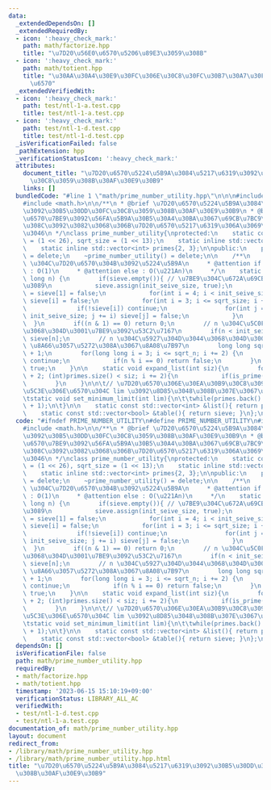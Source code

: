 ```yaml
---
data:
  _extendedDependsOn: []
  _extendedRequiredBy:
  - icon: ':heavy_check_mark:'
    path: math/factorize.hpp
    title: "\u7D20\u56E0\u6570\u5206\u89E3\u3059\u308B"
  - icon: ':heavy_check_mark:'
    path: math/totient.hpp
    title: "\u30AA\u30A4\u30E9\u30FC\u306E\u30C8\u30FC\u30B7\u30A7\u30F3\u30C8\u95A2\
      \u6570"
  _extendedVerifiedWith:
  - icon: ':heavy_check_mark:'
    path: test/ntl-1-a.test.cpp
    title: test/ntl-1-a.test.cpp
  - icon: ':heavy_check_mark:'
    path: test/ntl-1-d.test.cpp
    title: test/ntl-1-d.test.cpp
  _isVerificationFailed: false
  _pathExtension: hpp
  _verificationStatusIcon: ':heavy_check_mark:'
  attributes:
    document_title: "\u7D20\u6570\u5224\u5B9A\u3084\u5217\u6319\u3092\u30B5\u30DD\u30FC\
      \u30C8\u3059\u308B\u30AF\u30E9\u30B9"
    links: []
  bundledCode: "#line 1 \"math/prime_number_utility.hpp\"\n\n\n#include <vector>\n\
    #include <math.h>\n\n/**\n * @brief \u7D20\u6570\u5224\u5B9A\u3084\u5217\u6319\
    \u3092\u30B5\u30DD\u30FC\u30C8\u3059\u308B\u30AF\u30E9\u30B9\n * @brief \u7D20\
    \u6570\u7BE9\u3092\u56FA\u5B9A\u30B5\u30A4\u30BA\u3067\u69CB\u7BC9\u3001\u305D\
    \u308C\u3092\u3082\u3068\u306B\u7D20\u6570\u5217\u6319\u306A\u3069\u3092\u884C\
    \u3046\n */\nclass prime_number_utility{\nprotected:\n    static const int init_seive_size\
    \ = (1 << 26), sqrt_size = (1 << 13);\n    static inline std::vector<bool> sieve;\n\
    \    static inline std::vector<int> primes{2, 3};\n\npublic:\n    prime_number_utility()\
    \ = delete;\n    ~prime_number_utility() = delete;\n\n    /**\n     * @brief n\
    \ \u304C\u7D20\u6570\u304B\u3092\u5224\u5B9A\n     * @attention if n < (1 << 26)\
    \ : O(1)\n     * @attention else : O(\u221An)\n     */\n    static bool is_prime(long\
    \ long n) {\n        if(sieve.empty()){ // \u7BE9\u304C\u672A\u69CB\u7BC9\u306A\
    \u3089\n            sieve.assign(init_seive_size, true);\n            sieve[0]\
    \ = sieve[1] = false;\n            for(int i = 4; i < init_seive_size; i += 2)\
    \ sieve[i] = false;\n            for(int i = 3; i <= sqrt_size; i += 2) {\n  \
    \              if(!sieve[i]) continue;\n                for(int j = i * 2; j <\
    \ init_seive_size; j += i) sieve[j] = false;\n            }\n        \n      \
    \  }\n        if((n & 1) == 0) return 0;\n        // n \u304C\u5C0F\u3055\u3044\
    \u3068\u304D\u3001\u7BE9\u3092\u53C2\u7167\n        if(n < init_seive_size) return\
    \ sieve[n];\n        // n \u304C\u5927\u304D\u3044\u3068\u304D\u3001O(\u221An)\
    \ \u8A66\u3057\u5272\u308A\u3067\u8A08\u7B97\n        long long sqrt_n = std::ceil(std::sqrt(n))\
    \ + 1;\n        for(long long i = 3; i <= sqrt_n; i += 2) {\n            if(!sieve[i])\
    \ continue;\n            if(n % i == 0) return false;\n        }\n        return\
    \ true;\n    }\n\n    static void expand_list(int siz){\n        for(int i = primes.back()\
    \ + 2; (int)primes.size() < siz; i += 2){\n            if(is_prime(i)) primes.push_back(i);\n\
    \        }\n    }\n\n\t// \u7D20\u6570\u306E\u30EA\u30B9\u30C8\u3092\u3001\u672B\
    \u5C3E\u306E\u6570\u304C lim \u3092\u8D85\u3048\u308B\u307E\u3067\u62E1\u5F35\n\
    \tstatic void set_minimum_limit(int lim){\n\t\twhile(primes.back() < lim) expand_list(primes.size()\
    \ + 1);\n\t}\n\n    static const std::vector<int> &list(){ return primes; }\n\
    \    static const std::vector<bool> &table(){ return sieve; }\n};\n\n\n"
  code: "#ifndef PRIME_NUMBER_UTILITY\n#define PRIME_NUMBER_UTILITY\n#include <vector>\n\
    #include <math.h>\n\n/**\n * @brief \u7D20\u6570\u5224\u5B9A\u3084\u5217\u6319\
    \u3092\u30B5\u30DD\u30FC\u30C8\u3059\u308B\u30AF\u30E9\u30B9\n * @brief \u7D20\
    \u6570\u7BE9\u3092\u56FA\u5B9A\u30B5\u30A4\u30BA\u3067\u69CB\u7BC9\u3001\u305D\
    \u308C\u3092\u3082\u3068\u306B\u7D20\u6570\u5217\u6319\u306A\u3069\u3092\u884C\
    \u3046\n */\nclass prime_number_utility{\nprotected:\n    static const int init_seive_size\
    \ = (1 << 26), sqrt_size = (1 << 13);\n    static inline std::vector<bool> sieve;\n\
    \    static inline std::vector<int> primes{2, 3};\n\npublic:\n    prime_number_utility()\
    \ = delete;\n    ~prime_number_utility() = delete;\n\n    /**\n     * @brief n\
    \ \u304C\u7D20\u6570\u304B\u3092\u5224\u5B9A\n     * @attention if n < (1 << 26)\
    \ : O(1)\n     * @attention else : O(\u221An)\n     */\n    static bool is_prime(long\
    \ long n) {\n        if(sieve.empty()){ // \u7BE9\u304C\u672A\u69CB\u7BC9\u306A\
    \u3089\n            sieve.assign(init_seive_size, true);\n            sieve[0]\
    \ = sieve[1] = false;\n            for(int i = 4; i < init_seive_size; i += 2)\
    \ sieve[i] = false;\n            for(int i = 3; i <= sqrt_size; i += 2) {\n  \
    \              if(!sieve[i]) continue;\n                for(int j = i * 2; j <\
    \ init_seive_size; j += i) sieve[j] = false;\n            }\n        \n      \
    \  }\n        if((n & 1) == 0) return 0;\n        // n \u304C\u5C0F\u3055\u3044\
    \u3068\u304D\u3001\u7BE9\u3092\u53C2\u7167\n        if(n < init_seive_size) return\
    \ sieve[n];\n        // n \u304C\u5927\u304D\u3044\u3068\u304D\u3001O(\u221An)\
    \ \u8A66\u3057\u5272\u308A\u3067\u8A08\u7B97\n        long long sqrt_n = std::ceil(std::sqrt(n))\
    \ + 1;\n        for(long long i = 3; i <= sqrt_n; i += 2) {\n            if(!sieve[i])\
    \ continue;\n            if(n % i == 0) return false;\n        }\n        return\
    \ true;\n    }\n\n    static void expand_list(int siz){\n        for(int i = primes.back()\
    \ + 2; (int)primes.size() < siz; i += 2){\n            if(is_prime(i)) primes.push_back(i);\n\
    \        }\n    }\n\n\t// \u7D20\u6570\u306E\u30EA\u30B9\u30C8\u3092\u3001\u672B\
    \u5C3E\u306E\u6570\u304C lim \u3092\u8D85\u3048\u308B\u307E\u3067\u62E1\u5F35\n\
    \tstatic void set_minimum_limit(int lim){\n\t\twhile(primes.back() < lim) expand_list(primes.size()\
    \ + 1);\n\t}\n\n    static const std::vector<int> &list(){ return primes; }\n\
    \    static const std::vector<bool> &table(){ return sieve; }\n};\n\n#endif"
  dependsOn: []
  isVerificationFile: false
  path: math/prime_number_utility.hpp
  requiredBy:
  - math/factorize.hpp
  - math/totient.hpp
  timestamp: '2023-06-15 15:10:19+09:00'
  verificationStatus: LIBRARY_ALL_AC
  verifiedWith:
  - test/ntl-1-d.test.cpp
  - test/ntl-1-a.test.cpp
documentation_of: math/prime_number_utility.hpp
layout: document
redirect_from:
- /library/math/prime_number_utility.hpp
- /library/math/prime_number_utility.hpp.html
title: "\u7D20\u6570\u5224\u5B9A\u3084\u5217\u6319\u3092\u30B5\u30DD\u30FC\u30C8\u3059\
  \u308B\u30AF\u30E9\u30B9"
---
```

